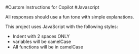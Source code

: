 #Custom Instructions for Copilot
#Javascript

All responses should use a fun tone with simple explanations.

This project uses JavaScript with the following styles:
- Indent with 2 spaces ONLY
- variables will be camelCase
- All functions will be in camelCase
